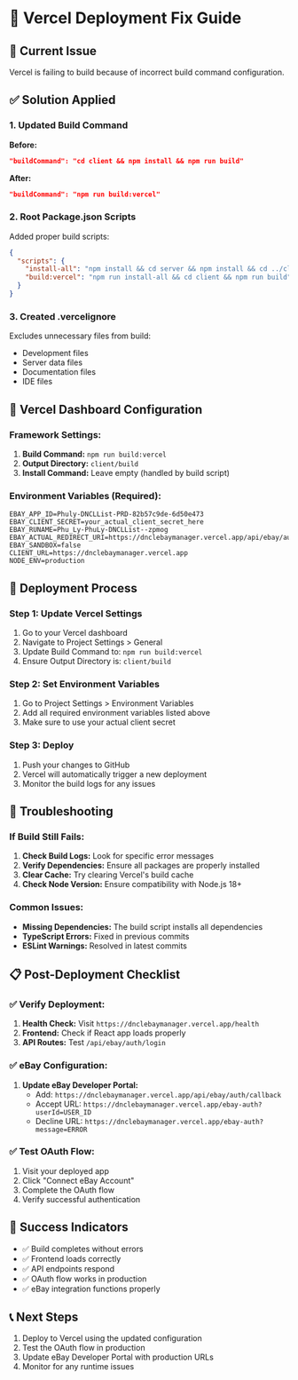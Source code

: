 # 🔧 Vercel Deployment Fix Guide

## 🚨 **Current Issue**
Vercel is failing to build because of incorrect build command configuration.

## ✅ **Solution Applied**

### **1. Updated Build Command**
**Before:**
```json
"buildCommand": "cd client && npm install && npm run build"
```

**After:**
```json
"buildCommand": "npm run build:vercel"
```

### **2. Root Package.json Scripts**
Added proper build scripts:
```json
{
  "scripts": {
    "install-all": "npm install && cd server && npm install && cd ../client && npm install",
    "build:vercel": "npm run install-all && cd client && npm run build"
  }
}
```

### **3. Created .vercelignore**
Excludes unnecessary files from build:
- Development files
- Server data files
- Documentation files
- IDE files

## 🎯 **Vercel Dashboard Configuration**

### **Framework Settings:**
1. **Build Command:** `npm run build:vercel`
2. **Output Directory:** `client/build`
3. **Install Command:** Leave empty (handled by build script)

### **Environment Variables (Required):**
```
EBAY_APP_ID=Phuly-DNCLList-PRD-82b57c9de-6d50e473
EBAY_CLIENT_SECRET=your_actual_client_secret_here
EBAY_RUNAME=Phu_Ly-PhuLy-DNCLList--zpmog
EBAY_ACTUAL_REDIRECT_URI=https://dnclebaymanager.vercel.app/api/ebay/auth/callback
EBAY_SANDBOX=false
CLIENT_URL=https://dnclebaymanager.vercel.app
NODE_ENV=production
```

## 🔄 **Deployment Process**

### **Step 1: Update Vercel Settings**
1. Go to your Vercel dashboard
2. Navigate to Project Settings > General
3. Update Build Command to: `npm run build:vercel`
4. Ensure Output Directory is: `client/build`

### **Step 2: Set Environment Variables**
1. Go to Project Settings > Environment Variables
2. Add all required environment variables listed above
3. Make sure to use your actual client secret

### **Step 3: Deploy**
1. Push your changes to GitHub
2. Vercel will automatically trigger a new deployment
3. Monitor the build logs for any issues

## 🐛 **Troubleshooting**

### **If Build Still Fails:**
1. **Check Build Logs:** Look for specific error messages
2. **Verify Dependencies:** Ensure all packages are properly installed
3. **Clear Cache:** Try clearing Vercel's build cache
4. **Check Node Version:** Ensure compatibility with Node.js 18+

### **Common Issues:**
- **Missing Dependencies:** The build script installs all dependencies
- **TypeScript Errors:** Fixed in previous commits
- **ESLint Warnings:** Resolved in latest commits

## 📋 **Post-Deployment Checklist**

### **✅ Verify Deployment:**
1. **Health Check:** Visit `https://dnclebaymanager.vercel.app/health`
2. **Frontend:** Check if React app loads properly
3. **API Routes:** Test `/api/ebay/auth/login`

### **✅ eBay Configuration:**
1. **Update eBay Developer Portal:**
   - Add: `https://dnclebaymanager.vercel.app/api/ebay/auth/callback`
   - Accept URL: `https://dnclebaymanager.vercel.app/ebay-auth?userId=USER_ID`
   - Decline URL: `https://dnclebaymanager.vercel.app/ebay-auth?message=ERROR`

### **✅ Test OAuth Flow:**
1. Visit your deployed app
2. Click "Connect eBay Account"
3. Complete the OAuth flow
4. Verify successful authentication

## 🎉 **Success Indicators**
- ✅ Build completes without errors
- ✅ Frontend loads correctly
- ✅ API endpoints respond
- ✅ OAuth flow works in production
- ✅ eBay integration functions properly

## 📞 **Next Steps**
1. Deploy to Vercel using the updated configuration
2. Test the OAuth flow in production
3. Update eBay Developer Portal with production URLs
4. Monitor for any runtime issues 